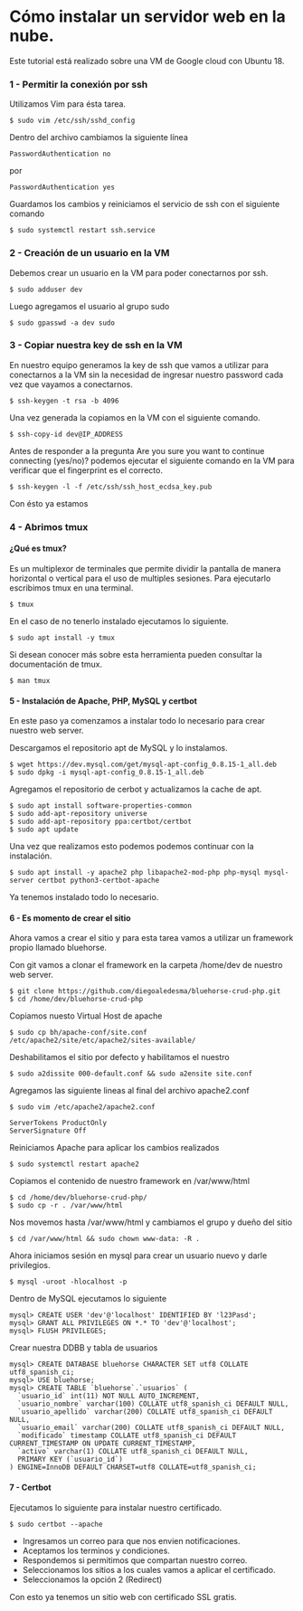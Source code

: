 # Cómo instalar un servidor web en la nube.

Este tutorial está realizado sobre una VM de Google cloud con Ubuntu 18.

### 1 - Permitir la conexión por ssh

Utilizamos Vim para ésta tarea.

```
$ sudo vim /etc/ssh/sshd_config
```

Dentro del archivo cambiamos la siguiente línea

```
PasswordAuthentication no
```

por

```
PasswordAuthentication yes
```

Guardamos los cambios y reiniciamos el servicio de ssh con el siguiente comando

```
$ sudo systemctl restart ssh.service
```

### 2 - Creación de un usuario en la VM 

Debemos crear un usuario en la VM para poder conectarnos por ssh.

```
$ sudo adduser dev
```

Luego agregamos el usuario al grupo sudo

```
$ sudo gpasswd -a dev sudo
```

### 3 - Copiar nuestra key de ssh en la VM

En nuestro equipo generamos la key de ssh que vamos a utilizar para conectarnos a la VM sin la necesidad de ingresar nuestro password cada vez que vayamos a conectarnos.

```
$ ssh-keygen -t rsa -b 4096
``` 

Una vez generada la copiamos en la VM con el siguiente comando.

```
$ ssh-copy-id dev@IP_ADDRESS
```

Antes de responder a la pregunta Are you sure you want to continue connecting (yes/no)? podemos ejecutar el siguiente comando en la VM para verificar que el fingerprint es el correcto.

```
$ ssh-keygen -l -f /etc/ssh/ssh_host_ecdsa_key.pub
```

Con ésto ya estamos 

### 4 - Abrimos tmux

#### ¿Qué es tmux?

Es un multiplexor de terminales que permite dividir la pantalla de manera horizontal o vertical para el uso de multiples sesiones.
Para ejecutarlo escribimos tmux en una terminal.

```
$ tmux
```

En el caso de no tenerlo instalado ejecutamos lo siguiente.

```
$ sudo apt install -y tmux
```
Si desean conocer más sobre esta herramienta pueden consultar la documentación de tmux.

```
$ man tmux
```

#### 5 - Instalación de Apache, PHP, MySQL y certbot

En este paso ya comenzamos a instalar todo lo necesario para crear nuestro web server.

Descargamos el repositorio apt de MySQL y lo instalamos.

```
$ wget https://dev.mysql.com/get/mysql-apt-config_0.8.15-1_all.deb
$ sudo dpkg -i mysql-apt-config_0.8.15-1_all.deb
```

Agregamos el repositorio de cerbot y actualizamos la cache de apt.

```
$ sudo apt install software-properties-common
$ sudo add-apt-repository universe
$ sudo add-apt-repository ppa:certbot/certbot
$ sudo apt update
```

Una vez que realizamos esto podemos podemos continuar con la instalación.

```
$ sudo apt install -y apache2 php libapache2-mod-php php-mysql mysql-server certbot python3-certbot-apache
```

Ya tenemos instalado todo lo necesario.

#### 6 - Es momento de crear el sitio

Ahora vamos a crear el sitio y para esta tarea vamos a utilizar un framework propio llamado bluehorse.

Con git vamos a clonar el framework en la carpeta /home/dev de nuestro web server.

```
$ git clone https://github.com/diegoaledesma/bluehorse-crud-php.git
$ cd /home/dev/bluehorse-crud-php
```

Copiamos nuesto Virtual Host de apache

```
$ sudo cp bh/apache-conf/site.conf /etc/apache2/site/etc/apache2/sites-available/
```

Deshabilitamos el sitio por defecto y habilitamos el nuestro

```
$ sudo a2dissite 000-default.conf && sudo a2ensite site.conf
```
Agregamos las siguiente lineas al final del archivo apache2.conf

```
$ sudo vim /etc/apache2/apache2.conf 

ServerTokens ProductOnly
ServerSignature Off
```

Reiniciamos Apache para aplicar los cambios realizados

```
$ sudo systemctl restart apache2
```

Copiamos el contenido de nuestro framework en /var/www/html

```
$ cd /home/dev/bluehorse-crud-php/
$ sudo cp -r . /var/www/html
```

Nos movemos hasta /var/www/html y cambiamos el grupo y dueño del sitio

```
$ cd /var/www/html && sudo chown www-data: -R .
```

Ahora iniciamos sesión en mysql para crear un usuario nuevo y darle privilegios.

```
$ mysql -uroot -hlocalhost -p
```

Dentro de MySQL ejecutamos lo siguiente

```
mysql> CREATE USER 'dev'@'localhost' IDENTIFIED BY 'l23Pasd';
mysql> GRANT ALL PRIVILEGES ON *.* TO 'dev'@'localhost';
mysql> FLUSH PRIVILEGES;
```

Crear nuestra DDBB y tabla de usuarios

```
mysql> CREATE DATABASE bluehorse CHARACTER SET utf8 COLLATE utf8_spanish_ci;
mysql> USE bluehorse;
mysql> CREATE TABLE `bluehorse`.`usuarios` (
  `usuario_id` int(11) NOT NULL AUTO_INCREMENT,
  `usuario_nombre` varchar(100) COLLATE utf8_spanish_ci DEFAULT NULL,
  `usuario_apellido` varchar(200) COLLATE utf8_spanish_ci DEFAULT NULL,
  `usuario_email` varchar(200) COLLATE utf8_spanish_ci DEFAULT NULL,
  `modificado` timestamp COLLATE utf8_spanish_ci DEFAULT CURRENT_TIMESTAMP ON UPDATE CURRENT_TIMESTAMP,
  `activo` varchar(1) COLLATE utf8_spanish_ci DEFAULT NULL,
  PRIMARY KEY (`usuario_id`)
) ENGINE=InnoDB DEFAULT CHARSET=utf8 COLLATE=utf8_spanish_ci;
```

#### 7 - Certbot

Ejecutamos lo siguiente para instalar nuestro certificado.

```
$ sudo certbot --apache
```

- Ingresamos un correo para que nos envien notificaciones.
- Aceptamos los terminos y condiciones.
- Respondemos si permitimos que compartan nuestro correo.
- Seleccionamos los sitios a los cuales vamos a aplicar el certificado.
- Seleccionamos la opción 2 (Redirect)

Con esto ya tenemos un sitio web con certificado SSL gratis.


